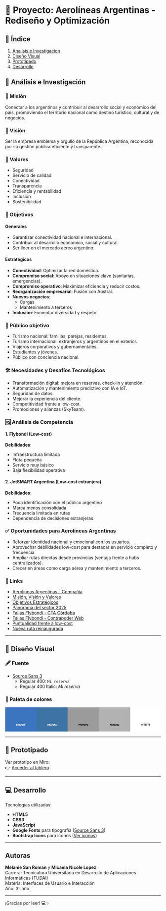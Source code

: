 # 🛫 Proyecto: Aerolíneas Argentinas - Rediseño y Optimización

## 📍 Índice
1. [Analisis e Investigacion](#-analisis-e-investigacion)
2. [Diseño Visual](#-diseño-visual)
3. [Prototipado](#-prototipado)
4. [Desarrollo](#-desarrollo)

## 🧠 Análisis e Investigación

### 🔷 Misión
Conectar a los argentinos y contribuir al desarrollo social y económico del país, promoviendo el territorio nacional como destino turístico, cultural y de negocios.

### 🔷 Visión
Ser la empresa emblema y orgullo de la República Argentina, reconocida por su gestión pública eficiente y transparente.

### 🔷 Valores
- Seguridad  
- Servicio de calidad  
- Conectividad  
- Transparencia  
- Eficiencia y rentabilidad  
- Inclusión  
- Sostenibilidad  

### 🎯 Objetivos

#### Generales
- Garantizar conectividad nacional e internacional.  
- Contribuir al desarrollo económico, social y cultural.  
- Ser líder en el mercado aéreo argentino.  

#### Estratégicos
- **Conectividad**: Optimizar la red doméstica.  
- **Compromiso social**: Apoyo en situaciones clave (sanitarias, emergencias).  
- **Compromiso operativo**: Maximizar eficiencia y reducir costos.  
- **Reorganización empresarial**: Fusión con Austral.  
- **Nuevos negocios**:  
  - Cargas  
  - Mantenimiento a terceros  
- **Inclusión**: Fomentar diversidad y respeto.  

### 👥 Público objetivo
- Turismo nacional: familias, parejas, residentes.  
- Turismo internacional: extranjeros y argentinos en el exterior.  
- Viajeros corporativos y gubernamentales.  
- Estudiantes y jóvenes.  
- Público con conciencia nacional.  

### 🛠 Necesidades y Desafíos Tecnológicos
- Transformación digital: mejora en reservas, check-in y atención.  
- Automatización y mantenimiento predictivo con IA e IoT.  
- Seguridad de datos.  
- Mejorar la experiencia del cliente.  
- Competitividad frente a low-cost.  
- Promociones y alianzas (SkyTeam).  

### 🆚 Análisis de Competencia

#### 1. Flybondi (Low-cost)
**Debilidades**:
- Infraestructura limitada  
- Flota pequeña  
- Servicio muy básico  
- Baja flexibilidad operativa  

#### 2. JetSMART Argentina (Low-cost extranjera)
**Debilidades**:
- Poca identificación con el público argentino  
- Marca menos consolidada  
- Frecuencia limitada en rutas  
- Dependencia de decisiones extranjeras  

### ✅ Oportunidades para Aerolíneas Argentinas
- Reforzar identidad nacional y emocional con los usuarios.  
- Aprovechar debilidades low-cost para destacar en servicio completo y frecuencia.  
- Ampliar rutas directas desde provincias (ventaja frente a hubs centralizados).  
- Crecer en áreas como carga aérea y mantenimiento a terceros.  

### 🔗 Links
- [Aerolíneas Argentinas - Compañía](https://www.aerolineas.com.ar/compania)  
- [Misión, Visión y Valores](https://www.aerolineas.com.ar/mision-vision-valores)  
- [Objetivos Estratégicos](https://www.aerolineas.com.ar/objetivos-estrategicos)  
- [Panorama del sector 2025](https://blog.wearedrew.co/noticias/industria-aerocomercial-en-argentina-panorama-actual-y-tendencias-para-el-2025?utm_source)  
- [Fallas Flybondi - CTA Córdoba](https://ctaacordoba.org/flybondi-una-por-una-las-fallas-de-la-low-cost-mas-denunciada-de-la-argentina/?utm_source)  
- [Fallas Flybondi - Contrapoder Web](https://contrapoderweb.com.ar/flybondi-una-por-una-las-fallas-de-la-low-cost-mas-denunciada-de-la-argentina/?utm_source)  
- [Puntualidad frente a low-cost](https://america-retail.com/paises/argentina/contra-el-relato-oficial-aerolineas-argentinas-destaca-en-puntualidad-frente-a-las-low-cost/?utm_source)  
- [Nueva ruta reinaugurada](https://www.iprofesional.com/actualidad/429978-aerolineas-argentinas-reinauguro-nueva-ruta-entre-dos-provincias-claves-del-pais?utm_source)

---

## 🎨 Diseño Visual

### 🖋 Fuente
- [Source Sans 3](https://fonts.google.com/specimen/Source+Sans+3)
  - Regular 400: `Mi reserva`
  - Regular 400 Italic: *Mi reserva*

### 🎨 Paleta de colores

![Paleta de colores](./assets/paleta.png)

---

## 🧪 Prototipado

Ver prototipo en Miro:  
👉 [Acceder al tablero](https://miro.com/app/board/uXjVIpiKVa8=/?share_link_id=817698885936) 

---

## 💻 Desarrollo

Tecnologías utilizadas:

- **HTML5**  
- **CSS3**  
- **JavaScript**  
- **Google Fonts** para tipografía ([Source Sans 3](https://fonts.google.com/specimen/Source+Sans+3))  
- **Bootstrap Icons** para íconos ([Ver íconos](https://icons.getbootstrap.com/))

---

## Autoras

**Melanie San Roman** y **Micaela Nicole Lopez**  
Carrera: Tecnicatura Universitaria en Desarrollo de Aplicaciones Informáticas (TUDAI)  
Materia: Interfaces de Usuario e Interacción  
Año: 3° año

---

¡Gracias por leer! 💻✨
